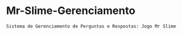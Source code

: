 # Mr-Slime-Gerenciamento

```sh
Sistema de Gerenciamento de Perguntas e Respostas: Jogo Mr Slime
```
